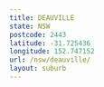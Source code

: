```yaml
---
title: DEAUVILLE
state: NSW
postcode: 2443
latitude: -31.725436
longitude: 152.747152
url: /nsw/deauville/
layout: suburb
---
```

